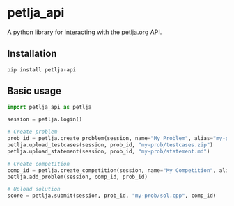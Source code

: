 # petlja_api

A python library for interacting with the [petlja.org](https://petlja.org/) API.

## Installation

```
pip install petlja-api
```

## Basic usage

```py
import petlja_api as petlja

session = petlja.login()

# Create problem
prob_id = petlja.create_problem(session, name="My Problem", alias="my-prob")
petlja.upload_testcases(session, prob_id, "my-prob/testcases.zip")
petlja.upload_statement(session, prob_id, "my-prob/statement.md")

# Create competition
comp_id = petlja.create_competition(session, name="My Competition", alias="my-comp")
petlja.add_problem(session, comp_id, prob_id)

# Upload solution
score = petlja.submit(session, prob_id, "my-prob/sol.cpp", comp_id)
```
